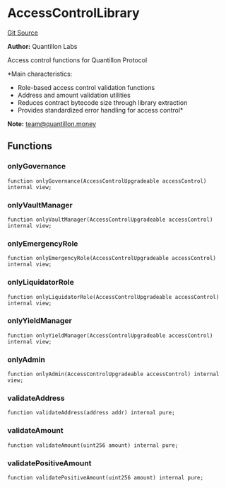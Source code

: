 # AccessControlLibrary
[Git Source](https://github.com/Quantillon-Labs/smart-contracts/quantillon-protocol/blob/fc7270ac08cee183372c8ec5c5113dda66dad52e/src/libraries/AccessControlLibrary.sol)

**Author:**
Quantillon Labs

Access control functions for Quantillon Protocol

*Main characteristics:
- Role-based access control validation functions
- Address and amount validation utilities
- Reduces contract bytecode size through library extraction
- Provides standardized error handling for access control*

**Note:**
team@quantillon.money


## Functions
### onlyGovernance


```solidity
function onlyGovernance(AccessControlUpgradeable accessControl) internal view;
```

### onlyVaultManager


```solidity
function onlyVaultManager(AccessControlUpgradeable accessControl) internal view;
```

### onlyEmergencyRole


```solidity
function onlyEmergencyRole(AccessControlUpgradeable accessControl) internal view;
```

### onlyLiquidatorRole


```solidity
function onlyLiquidatorRole(AccessControlUpgradeable accessControl) internal view;
```

### onlyYieldManager


```solidity
function onlyYieldManager(AccessControlUpgradeable accessControl) internal view;
```

### onlyAdmin


```solidity
function onlyAdmin(AccessControlUpgradeable accessControl) internal view;
```

### validateAddress


```solidity
function validateAddress(address addr) internal pure;
```

### validateAmount


```solidity
function validateAmount(uint256 amount) internal pure;
```

### validatePositiveAmount


```solidity
function validatePositiveAmount(uint256 amount) internal pure;
```

